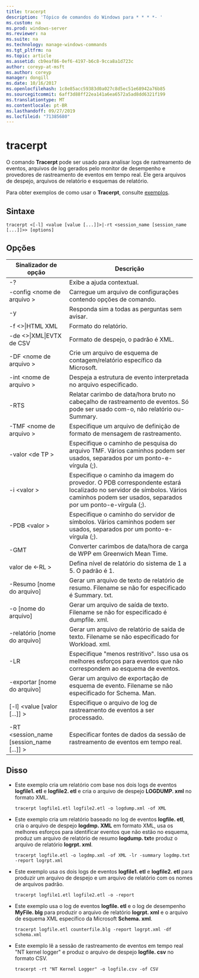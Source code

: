 ```yaml
---
title: tracerpt
description: 'Tópico de comandos do Windows para * * * *- '
ms.custom: na
ms.prod: windows-server
ms.reviewer: na
ms.suite: na
ms.technology: manage-windows-commands
ms.tgt_pltfrm: na
ms.topic: article
ms.assetid: cb9eaf86-0ef6-4197-b6c8-9cca8a1d723c
author: coreyp-at-msft
ms.author: coreyp
manager: dongill
ms.date: 10/16/2017
ms.openlocfilehash: 1c8e85acc59383d0a027c8d5ec51e68942a76b85
ms.sourcegitcommit: 6aff3d88ff22ea141a6ea6572a5ad8dd6321f199
ms.translationtype: MT
ms.contentlocale: pt-BR
ms.lasthandoff: 09/27/2019
ms.locfileid: "71385680"
---
```

# <a name="tracerpt"></a>tracerpt



O comando **Tracerpt** pode ser usado para analisar logs de rastreamento de eventos, arquivos de log gerados pelo monitor de desempenho e provedores de rastreamento de eventos em tempo real. Ele gera arquivos de despejo, arquivos de relatório e esquemas de relatório.

Para obter exemplos de como usar o **Tracerpt**, consulte [exemplos](#BKMK_EXAMPLES).

## <a name="syntax"></a>Sintaxe

```
tracerpt <[-l] <value [value [...]]>|-rt <session_name [session_name [...]]>> [options]
```

## <a name="options"></a>Opções

|              Sinalizador de opção               |                                                                    Descrição                                                                    |
|----------------------------------------|---------------------------------------------------------------------------------------------------------------------------------------------------|
|                   -?                   |                                                         Exibe a ajuda contextual.                                                          |
|          -config \<nome de arquivo >           |                                                 Carregue um arquivo de configurações contendo opções de comando.                                                  |
|                   -y                   |                                                  Responda sim a todas as perguntas sem avisar.                                                   |
|            -f \<>\|HTML XML             |                                                                  Formato do relatório.                                                                   |
|         -de \<>\|XML\|EVTX de CSV          |                                                         Formato de despejo, o padrão é XML.                                                          |
|            -DF \<nome de arquivo >             |                                            Crie um arquivo de esquema de contagem/relatório específico da Microsoft.                                            |
|            -int \<nome de arquivo >            |                                            Despeja a estrutura de evento interpretada no arquivo especificado.                                            |
|                  -RTS                  |                        Relatar carimbo de data/hora bruto no cabeçalho de rastreamento de eventos. Só pode ser usado com-o, não relatório ou-Summary.                         |
|            -TMF \<nome de arquivo >            |                                                  Especifique um arquivo de definição de formato de mensagem de rastreamento.                                                  |
|              -valor \<de TP >              |                            Especifique o caminho de pesquisa do arquivo TMF. Vários caminhos podem ser usados, separados por um ponto-e-vírgula (;).                            |
|              -i \<valor >               | Especifique o caminho da imagem do provedor. O PDB correspondente estará localizado no servidor de símbolos. Vários caminhos podem ser usados, separados por um ponto-e-vírgula (;). |
|             -PDB \<valor >              |                             Especifique o caminho do servidor de símbolos. Vários caminhos podem ser usados, separados por um ponto-e-vírgula (;).                             |
|                  -GMT                  |                                              Converter carimbos de data/hora de carga de WPP em Greenwich Mean Time.                                               |
|              valor de \<-RL >              |                                               Defina nível de relatório do sistema de 1 a 5. O padrão é 1.                                               |
|          -Resumo [nome do arquivo]           |                                  Gerar um arquivo de texto de relatório de resumo. Filename se não for especificado é Summary. txt.                                   |
|             -o [nome do arquivo]              |                                      Gerar um arquivo de saída de texto. Filename se não for especificado é dumpfile. xml.                                      |
|           -relatório [nome do arquivo]           |                                  Gerar um arquivo de relatório de saída de texto. Filename se não especificado for Workload. xml.                                   |
|                  -LR                   |                        Especifique "menos restritivo". Isso usa os melhores esforços para eventos que não correspondem ao esquema de eventos.                         |
|           -exportar [nome do arquivo]           |                                  Gerar um arquivo de exportação de esquema de evento. Filename se não especificado for Schema. Man.                                   |
|       [-l] \<value [valor [...]] >        |                                                   Especifique o arquivo de log de rastreamento de eventos a ser processado.                                                    |
| -RT \<session_name [session_name [...]] > |                                                Especificar fontes de dados da sessão de rastreamento de eventos em tempo real.                                                |

## <a name="BKMK_EXAMPLES"></a>Disso

- Este exemplo cria um relatório com base nos dois logs de eventos **logfile1. etl** e **logfile2. etl** e cria o arquivo de despejo **LOGDUMP. xml** no formato XML.  
  ```
  tracerpt logfile1.etl logfile2.etl -o logdump.xml -of XML
  ```  
- Este exemplo cria um relatório baseado no log de eventos **logfile. etl**, cria o arquivo de despejo **logdmp. XML** em formato XML, usa os melhores esforços para identificar eventos que não estão no esquema, produz um arquivo de relatório de resumo **logdump. txt**e produz o arquivo de relatório **logrpt. xml**.  
  ```
  tracerpt logfile.etl -o logdmp.xml -of XML -lr -summary logdmp.txt -report logrpt.xml
  ```  
- Este exemplo usa os dois logs de eventos **logfile1. etl** e **logfile2. etl** para produzir um arquivo de despejo e um arquivo de relatório com os nomes de arquivos padrão.  
  ```
  tracerpt logfile1.etl logfile2.etl -o -report
  ```  
- Este exemplo usa o log de eventos **logfile. etl** e o log de desempenho **MyFile. blg** para produzir o arquivo de relatório **logrpt. xml** e o arquivo de esquema XML específico da Microsoft **Schema. xml**.  
  ```
  tracerpt logfile.etl counterfile.blg -report logrpt.xml -df schema.xml
  ```  
- Este exemplo lê a sessão de rastreamento de eventos em tempo real "NT kernel logger" e produz o arquivo de despejo **logfile. csv** no formato CSV.  
  ```
  tracerpt -rt "NT Kernel Logger" -o logfile.csv -of CSV
  ```
